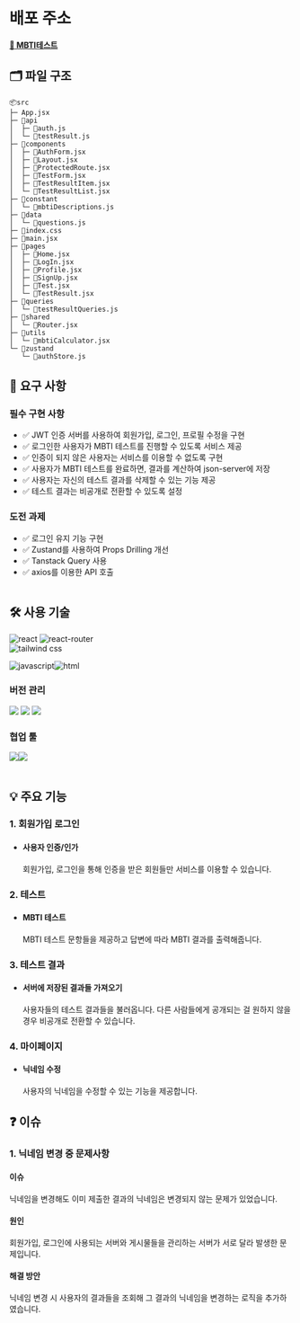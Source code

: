 # 배포 주소 
**[🔗 MBTI테스트](https://mbti-test-wonbinlees-projects.vercel.app/)**

## 🗂️ 파일 구조
```
📦src
├─ App.jsx
├─ 📂api
│  ├─ 📜auth.js
│  └─ 📜testResult.js
├─ 📂components
│  ├─ 📜AuthForm.jsx
│  ├─ 📜Layout.jsx
│  ├─ 📜ProtectedRoute.jsx
│  ├─ 📜TestForm.jsx
│  ├─ 📜TestResultItem.jsx
│  └─ 📜TestResultList.jsx
├─ 📂constant
│  └─ 📜mbtiDescriptions.js
├─ 📂data
│  └─ 📜questions.js
├─ 📜index.css
├─ 📜main.jsx
├─ 📂pages
│  ├─ 📜Home.jsx
│  ├─ 📜LogIn.jsx
│  ├─ 📜Profile.jsx
│  ├─ 📜SignUp.jsx
│  ├─ 📜Test.jsx
│  └─ 📜TestResult.jsx
├─ 📂queries
│  └─ 📜testResultQueries.js
├─ 📂shared
│  └─ 📜Router.jsx
├─ 📂utils
│  └─ 📜mbtiCalculator.jsx
└─ 📂zustand
   └─ 📜authStore.js
```

## 📌 요구 사항

### 필수 구현 사항

- ✅ JWT 인증 서버를 사용하여 회원가입, 로그인, 프로필 수정을 구현
- ✅ 로그인한 사용자가 MBTI 테스트를 진행할 수 있도록 서비스 제공
- ✅ 인증이 되지 않은 사용자는 서비스를 이용할 수 없도록 구현
- ✅ 사용자가 MBTI 테스트를 완료하면, 결과를 계산하여 json-server에 저장
- ✅ 사용자는 자신의 테스트 결과를 삭제할 수 있는 기능 제공
- ✅ 테스트 결과는 비공개로 전환할 수 있도록 설정

### 도전 과제
- ✅ 로그인 유지 기능 구현
- ✅ Zustand를 사용하여 Props Drilling 개선
- ✅ Tanstack Query 사용
- ✅ axios를 이용한 API 호출
<br /><br />

## 🛠️ 사용 기술

<img src="https://img.shields.io/badge/React-20232A?style=for-the-badge&logo=react&logoColor=61DAFB" alt="react" />
<img src="https://img.shields.io/badge/React_Router-CA4245?style=for-the-badge&logo=react-router&logoColor=white" alt="react-router" /><br />
<img src="https://img.shields.io/badge/Tailwind_CSS-38B2AC?style=for-the-badge&logo=tailwind-css&logoColor=white" alt="tailwind css" />

<img src="https://img.shields.io/badge/JavaScript-F7DF1E?style=for-the-badge&logo=JavaScript&logoColor=white" alt="javascript" /><img src="https://img.shields.io/badge/HTML-239120?style=for-the-badge&logo=html5&logoColor=white" alt="html" />


### 버전 관리

<img src="https://img.shields.io/badge/GIT-E44C30?style=for-the-badge&logo=git&logoColor=white"/>
<img src="https://img.shields.io/badge/GitHub-100000?style=for-the-badge&logo=github&logoColor=white"/>
<img src="https://img.shields.io/badge/Vercel-000000?style=for-the-badge&logo=vercel&logoColor=white"/>
<br />

### 협업 툴
<img src="https://img.shields.io/badge/Slack-4A154B?style=for-the-badge&logo=slack&logoColor=white" /><img src="https://img.shields.io/badge/notion-000000?style=for-the-badge&logo=notion&logoColor=white" /><br /><br />

## 💡 주요 기능

### 1. 회원가입 로그인
- #### 사용자 인증/인가
  회원가입, 로그인을 통해 인증을 받은 회원들만 서비스를 이용할 수 있습니다.

### 2. 테스트
- #### MBTI 테스트
  MBTI 테스트 문항들을 제공하고 답변에 따라 MBTI 결과를 출력해줍니다.

### 3. 테스트 결과
- #### 서버에 저장된 결과들 가져오기
  사용자들의 테스트 결과들을 불러옵니다. 다른 사람들에게 공개되는 걸 원하지 않을 경우 비공개로 전환할 수 있습니다.
### 4. 마이페이지
- #### 닉네임 수정
  사용자의 닉네임을 수정할 수 있는 기능을 제공합니다.

## ❓ 이슈

### 1. 닉네임 변경 중 문제사항

#### 이슈
닉네임을 변경해도 이미 제출한 결과의 닉네임은 변경되지 않는 문제가 있었습니다.

#### 원인
회원가입, 로그인에 사용되는 서버와 게시물들을 관리하는 서버가 서로 달라 발생한 문제입니다.

#### 해결 방안
닉네임 변경 시 사용자의 결과들을 조회해 그 결과의 닉네임을 변경하는 로직을 추가하였습니다.
